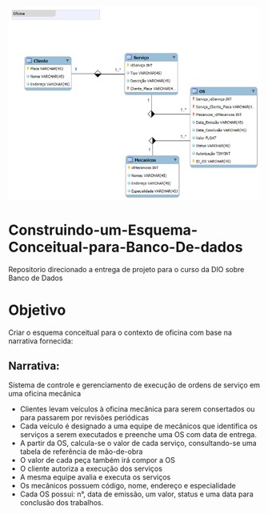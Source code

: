 ![Modelo](https://github.com/arthur-wolff/Construindo-um-Esquema-Conceitual-para-Banco-De-dados/blob/main/Oficina.png)

# Construindo-um-Esquema-Conceitual-para-Banco-De-dados
Repositorio direcionado a entrega de projeto para o curso da DIO sobre Banco de Dados

# Objetivo
Criar o esquema conceitual para o contexto de oficina com base na narrativa fornecida:

## Narrativa:
Sistema de controle e gerenciamento de execução de ordens de serviço em uma oficina mecânica
 - Clientes levam veículos à oficina mecânica para serem consertados ou para passarem por revisões  periódicas
 - Cada veículo é designado a uma equipe de mecânicos que identifica os serviços a serem executados e preenche uma OS com data de entrega.
 - A partir da OS, calcula-se o valor de cada serviço, consultando-se uma tabela de referência de mão-de-obra
 - O valor de cada peça também irá compor a OS
 - O cliente autoriza a execução dos serviços
 - A mesma equipe avalia e executa os serviços
 - Os mecânicos possuem código, nome, endereço e especialidade
 - Cada OS possui: n°, data de emissão, um valor, status e uma data para conclusão dos trabalhos.
